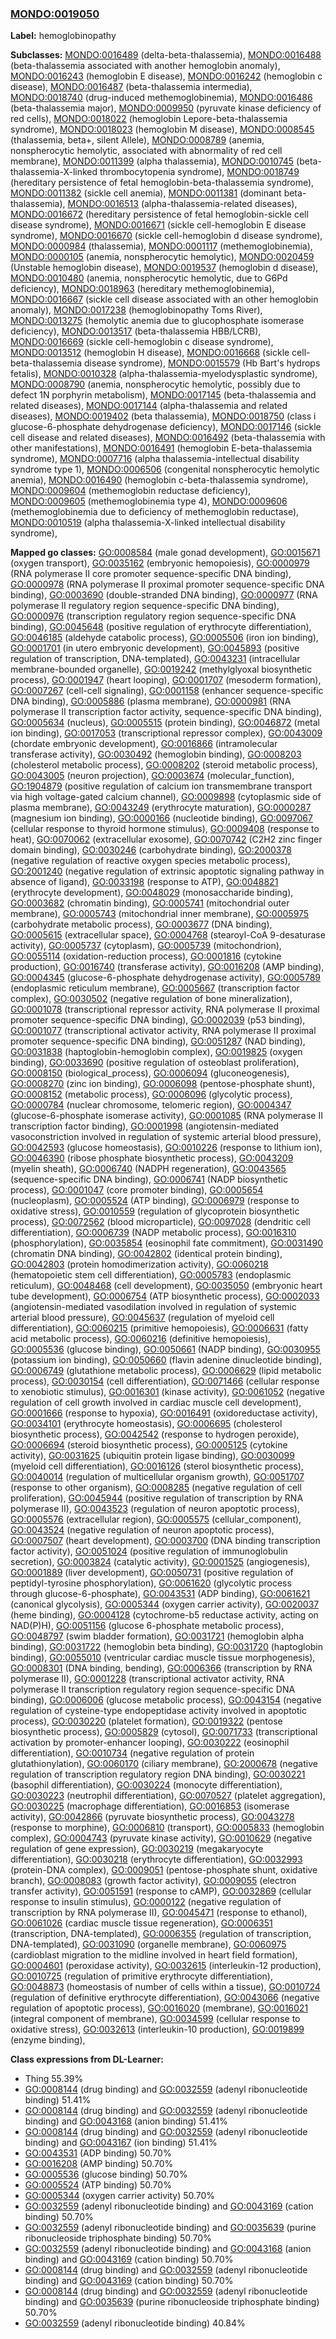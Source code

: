 
### [MONDO:0019050](http://purl.obolibrary.org/obo/MONDO_0019050)
**Label:** hemoglobinopathy

**Subclasses:** [MONDO:0016489](http://purl.obolibrary.org/obo/MONDO_0016489) (delta-beta-thalassemia), [MONDO:0016488](http://purl.obolibrary.org/obo/MONDO_0016488) (beta-thalassemia associated with another hemoglobin anomaly), [MONDO:0016243](http://purl.obolibrary.org/obo/MONDO_0016243) (hemoglobin E disease), [MONDO:0016242](http://purl.obolibrary.org/obo/MONDO_0016242) (hemoglobin c disease), [MONDO:0016487](http://purl.obolibrary.org/obo/MONDO_0016487) (beta-thalassemia intermedia), [MONDO:0018740](http://purl.obolibrary.org/obo/MONDO_0018740) (drug-induced methemoglobinemia), [MONDO:0016486](http://purl.obolibrary.org/obo/MONDO_0016486) (beta-thalassemia major), [MONDO:0009950](http://purl.obolibrary.org/obo/MONDO_0009950) (pyruvate kinase deficiency of red cells), [MONDO:0018022](http://purl.obolibrary.org/obo/MONDO_0018022) (hemoglobin Lepore-beta-thalassemia syndrome), [MONDO:0018023](http://purl.obolibrary.org/obo/MONDO_0018023) (hemoglobin M disease), [MONDO:0008545](http://purl.obolibrary.org/obo/MONDO_0008545) (thalassemia, beta+, silent Allele), [MONDO:0008789](http://purl.obolibrary.org/obo/MONDO_0008789) (anemia, nonspherocytic hemolytic, associated with abnormality of red cell membrane), [MONDO:0011399](http://purl.obolibrary.org/obo/MONDO_0011399) (alpha thalassemia), [MONDO:0010745](http://purl.obolibrary.org/obo/MONDO_0010745) (beta-thalassemia-X-linked thrombocytopenia syndrome), [MONDO:0018749](http://purl.obolibrary.org/obo/MONDO_0018749) (hereditary persistence of fetal hemoglobin-beta-thalassemia syndrome), [MONDO:0011382](http://purl.obolibrary.org/obo/MONDO_0011382) (sickle cell anemia), [MONDO:0011381](http://purl.obolibrary.org/obo/MONDO_0011381) (dominant beta-thalassemia), [MONDO:0016513](http://purl.obolibrary.org/obo/MONDO_0016513) (alpha-thalassemia-related diseases), [MONDO:0016672](http://purl.obolibrary.org/obo/MONDO_0016672) (hereditary persistence of fetal hemoglobin-sickle cell disease syndrome), [MONDO:0016671](http://purl.obolibrary.org/obo/MONDO_0016671) (sickle cell-hemoglobin E disease syndrome), [MONDO:0016670](http://purl.obolibrary.org/obo/MONDO_0016670) (sickle cell-hemoglobin d disease syndrome), [MONDO:0000984](http://purl.obolibrary.org/obo/MONDO_0000984) (thalassemia), [MONDO:0001117](http://purl.obolibrary.org/obo/MONDO_0001117) (methemoglobinemia), [MONDO:0000105](http://purl.obolibrary.org/obo/MONDO_0000105) (anemia, nonspherocytic hemolytic), [MONDO:0020459](http://purl.obolibrary.org/obo/MONDO_0020459) (Unstable hemoglobin disease), [MONDO:0019537](http://purl.obolibrary.org/obo/MONDO_0019537) (hemoglobin d disease), [MONDO:0010480](http://purl.obolibrary.org/obo/MONDO_0010480) (anemia, nonspherocytic hemolytic, due to G6Pd deficiency), [MONDO:0018963](http://purl.obolibrary.org/obo/MONDO_0018963) (hereditary methemoglobinemia), [MONDO:0016667](http://purl.obolibrary.org/obo/MONDO_0016667) (sickle cell disease associated with an other hemoglobin anomaly), [MONDO:0017238](http://purl.obolibrary.org/obo/MONDO_0017238) (hemoglobinopathy Toms River), [MONDO:0013275](http://purl.obolibrary.org/obo/MONDO_0013275) (hemolytic anemia due to glucophosphate isomerase deficiency), [MONDO:0013517](http://purl.obolibrary.org/obo/MONDO_0013517) (beta-thalassemia HBB/LCRB), [MONDO:0016669](http://purl.obolibrary.org/obo/MONDO_0016669) (sickle cell-hemoglobin c disease syndrome), [MONDO:0013512](http://purl.obolibrary.org/obo/MONDO_0013512) (hemoglobin H disease), [MONDO:0016668](http://purl.obolibrary.org/obo/MONDO_0016668) (sickle cell-beta-thalassemia disease syndrome), [MONDO:0015579](http://purl.obolibrary.org/obo/MONDO_0015579) (Hb Bart's hydrops fetalis), [MONDO:0010328](http://purl.obolibrary.org/obo/MONDO_0010328) (alpha-thalassemia-myelodysplastic syndrome), [MONDO:0008790](http://purl.obolibrary.org/obo/MONDO_0008790) (anemia, nonspherocytic hemolytic, possibly due to defect 1N porphyrin metabolism), [MONDO:0017145](http://purl.obolibrary.org/obo/MONDO_0017145) (beta-thalassemia and related diseases), [MONDO:0017144](http://purl.obolibrary.org/obo/MONDO_0017144) (alpha-thalassemia and related diseases), [MONDO:0019402](http://purl.obolibrary.org/obo/MONDO_0019402) (beta thalassemia), [MONDO:0018750](http://purl.obolibrary.org/obo/MONDO_0018750) (class i glucose-6-phosphate dehydrogenase deficiency), [MONDO:0017146](http://purl.obolibrary.org/obo/MONDO_0017146) (sickle cell disease and related diseases), [MONDO:0016492](http://purl.obolibrary.org/obo/MONDO_0016492) (beta-thalassemia with other manifestations), [MONDO:0016491](http://purl.obolibrary.org/obo/MONDO_0016491) (hemoglobin E-beta-thalassemia syndrome), [MONDO:0007716](http://purl.obolibrary.org/obo/MONDO_0007716) (alpha thalassemia-intellectual disability syndrome type 1), [MONDO:0006506](http://purl.obolibrary.org/obo/MONDO_0006506) (congenital nonspherocytic hemolytic anemia), [MONDO:0016490](http://purl.obolibrary.org/obo/MONDO_0016490) (hemoglobin c-beta-thalassemia syndrome), [MONDO:0009604](http://purl.obolibrary.org/obo/MONDO_0009604) (methemoglobin reductase deficiency), [MONDO:0009605](http://purl.obolibrary.org/obo/MONDO_0009605) (methemoglobinemia type 4), [MONDO:0009606](http://purl.obolibrary.org/obo/MONDO_0009606) (methemoglobinemia due to deficiency of methemoglobin reductase), [MONDO:0010519](http://purl.obolibrary.org/obo/MONDO_0010519) (alpha thalassemia-X-linked intellectual disability syndrome), 

**Mapped go classes:** [GO:0008584](http://purl.obolibrary.org/obo/GO_0008584) (male gonad development), [GO:0015671](http://purl.obolibrary.org/obo/GO_0015671) (oxygen transport), [GO:0035162](http://purl.obolibrary.org/obo/GO_0035162) (embryonic hemopoiesis), [GO:0000979](http://purl.obolibrary.org/obo/GO_0000979) (RNA polymerase II core promoter sequence-specific DNA binding), [GO:0000978](http://purl.obolibrary.org/obo/GO_0000978) (RNA polymerase II proximal promoter sequence-specific DNA binding), [GO:0003690](http://purl.obolibrary.org/obo/GO_0003690) (double-stranded DNA binding), [GO:0000977](http://purl.obolibrary.org/obo/GO_0000977) (RNA polymerase II regulatory region sequence-specific DNA binding), [GO:0000976](http://purl.obolibrary.org/obo/GO_0000976) (transcription regulatory region sequence-specific DNA binding), [GO:0045648](http://purl.obolibrary.org/obo/GO_0045648) (positive regulation of erythrocyte differentiation), [GO:0046185](http://purl.obolibrary.org/obo/GO_0046185) (aldehyde catabolic process), [GO:0005506](http://purl.obolibrary.org/obo/GO_0005506) (iron ion binding), [GO:0001701](http://purl.obolibrary.org/obo/GO_0001701) (in utero embryonic development), [GO:0045893](http://purl.obolibrary.org/obo/GO_0045893) (positive regulation of transcription, DNA-templated), [GO:0043231](http://purl.obolibrary.org/obo/GO_0043231) (intracellular membrane-bounded organelle), [GO:0019242](http://purl.obolibrary.org/obo/GO_0019242) (methylglyoxal biosynthetic process), [GO:0001947](http://purl.obolibrary.org/obo/GO_0001947) (heart looping), [GO:0001707](http://purl.obolibrary.org/obo/GO_0001707) (mesoderm formation), [GO:0007267](http://purl.obolibrary.org/obo/GO_0007267) (cell-cell signaling), [GO:0001158](http://purl.obolibrary.org/obo/GO_0001158) (enhancer sequence-specific DNA binding), [GO:0005886](http://purl.obolibrary.org/obo/GO_0005886) (plasma membrane), [GO:0000981](http://purl.obolibrary.org/obo/GO_0000981) (RNA polymerase II transcription factor activity, sequence-specific DNA binding), [GO:0005634](http://purl.obolibrary.org/obo/GO_0005634) (nucleus), [GO:0005515](http://purl.obolibrary.org/obo/GO_0005515) (protein binding), [GO:0046872](http://purl.obolibrary.org/obo/GO_0046872) (metal ion binding), [GO:0017053](http://purl.obolibrary.org/obo/GO_0017053) (transcriptional repressor complex), [GO:0043009](http://purl.obolibrary.org/obo/GO_0043009) (chordate embryonic development), [GO:0016866](http://purl.obolibrary.org/obo/GO_0016866) (intramolecular transferase activity), [GO:0030492](http://purl.obolibrary.org/obo/GO_0030492) (hemoglobin binding), [GO:0008203](http://purl.obolibrary.org/obo/GO_0008203) (cholesterol metabolic process), [GO:0008202](http://purl.obolibrary.org/obo/GO_0008202) (steroid metabolic process), [GO:0043005](http://purl.obolibrary.org/obo/GO_0043005) (neuron projection), [GO:0003674](http://purl.obolibrary.org/obo/GO_0003674) (molecular_function), [GO:1904879](http://purl.obolibrary.org/obo/GO_1904879) (positive regulation of calcium ion transmembrane transport via high voltage-gated calcium channel), [GO:0009898](http://purl.obolibrary.org/obo/GO_0009898) (cytoplasmic side of plasma membrane), [GO:0043249](http://purl.obolibrary.org/obo/GO_0043249) (erythrocyte maturation), [GO:0000287](http://purl.obolibrary.org/obo/GO_0000287) (magnesium ion binding), [GO:0000166](http://purl.obolibrary.org/obo/GO_0000166) (nucleotide binding), [GO:0097067](http://purl.obolibrary.org/obo/GO_0097067) (cellular response to thyroid hormone stimulus), [GO:0009408](http://purl.obolibrary.org/obo/GO_0009408) (response to heat), [GO:0070062](http://purl.obolibrary.org/obo/GO_0070062) (extracellular exosome), [GO:0070742](http://purl.obolibrary.org/obo/GO_0070742) (C2H2 zinc finger domain binding), [GO:0030246](http://purl.obolibrary.org/obo/GO_0030246) (carbohydrate binding), [GO:2000378](http://purl.obolibrary.org/obo/GO_2000378) (negative regulation of reactive oxygen species metabolic process), [GO:2001240](http://purl.obolibrary.org/obo/GO_2001240) (negative regulation of extrinsic apoptotic signaling pathway in absence of ligand), [GO:0033198](http://purl.obolibrary.org/obo/GO_0033198) (response to ATP), [GO:0048821](http://purl.obolibrary.org/obo/GO_0048821) (erythrocyte development), [GO:0048029](http://purl.obolibrary.org/obo/GO_0048029) (monosaccharide binding), [GO:0003682](http://purl.obolibrary.org/obo/GO_0003682) (chromatin binding), [GO:0005741](http://purl.obolibrary.org/obo/GO_0005741) (mitochondrial outer membrane), [GO:0005743](http://purl.obolibrary.org/obo/GO_0005743) (mitochondrial inner membrane), [GO:0005975](http://purl.obolibrary.org/obo/GO_0005975) (carbohydrate metabolic process), [GO:0003677](http://purl.obolibrary.org/obo/GO_0003677) (DNA binding), [GO:0005615](http://purl.obolibrary.org/obo/GO_0005615) (extracellular space), [GO:0004768](http://purl.obolibrary.org/obo/GO_0004768) (stearoyl-CoA 9-desaturase activity), [GO:0005737](http://purl.obolibrary.org/obo/GO_0005737) (cytoplasm), [GO:0005739](http://purl.obolibrary.org/obo/GO_0005739) (mitochondrion), [GO:0055114](http://purl.obolibrary.org/obo/GO_0055114) (oxidation-reduction process), [GO:0001816](http://purl.obolibrary.org/obo/GO_0001816) (cytokine production), [GO:0016740](http://purl.obolibrary.org/obo/GO_0016740) (transferase activity), [GO:0016208](http://purl.obolibrary.org/obo/GO_0016208) (AMP binding), [GO:0004345](http://purl.obolibrary.org/obo/GO_0004345) (glucose-6-phosphate dehydrogenase activity), [GO:0005789](http://purl.obolibrary.org/obo/GO_0005789) (endoplasmic reticulum membrane), [GO:0005667](http://purl.obolibrary.org/obo/GO_0005667) (transcription factor complex), [GO:0030502](http://purl.obolibrary.org/obo/GO_0030502) (negative regulation of bone mineralization), [GO:0001078](http://purl.obolibrary.org/obo/GO_0001078) (transcriptional repressor activity, RNA polymerase II proximal promoter sequence-specific DNA binding), [GO:0002039](http://purl.obolibrary.org/obo/GO_0002039) (p53 binding), [GO:0001077](http://purl.obolibrary.org/obo/GO_0001077) (transcriptional activator activity, RNA polymerase II proximal promoter sequence-specific DNA binding), [GO:0051287](http://purl.obolibrary.org/obo/GO_0051287) (NAD binding), [GO:0031838](http://purl.obolibrary.org/obo/GO_0031838) (haptoglobin-hemoglobin complex), [GO:0019825](http://purl.obolibrary.org/obo/GO_0019825) (oxygen binding), [GO:0033690](http://purl.obolibrary.org/obo/GO_0033690) (positive regulation of osteoblast proliferation), [GO:0008150](http://purl.obolibrary.org/obo/GO_0008150) (biological_process), [GO:0006094](http://purl.obolibrary.org/obo/GO_0006094) (gluconeogenesis), [GO:0008270](http://purl.obolibrary.org/obo/GO_0008270) (zinc ion binding), [GO:0006098](http://purl.obolibrary.org/obo/GO_0006098) (pentose-phosphate shunt), [GO:0008152](http://purl.obolibrary.org/obo/GO_0008152) (metabolic process), [GO:0006096](http://purl.obolibrary.org/obo/GO_0006096) (glycolytic process), [GO:0000784](http://purl.obolibrary.org/obo/GO_0000784) (nuclear chromosome, telomeric region), [GO:0004347](http://purl.obolibrary.org/obo/GO_0004347) (glucose-6-phosphate isomerase activity), [GO:0001085](http://purl.obolibrary.org/obo/GO_0001085) (RNA polymerase II transcription factor binding), [GO:0001998](http://purl.obolibrary.org/obo/GO_0001998) (angiotensin-mediated vasoconstriction involved in regulation of systemic arterial blood pressure), [GO:0042593](http://purl.obolibrary.org/obo/GO_0042593) (glucose homeostasis), [GO:0010226](http://purl.obolibrary.org/obo/GO_0010226) (response to lithium ion), [GO:0046390](http://purl.obolibrary.org/obo/GO_0046390) (ribose phosphate biosynthetic process), [GO:0043209](http://purl.obolibrary.org/obo/GO_0043209) (myelin sheath), [GO:0006740](http://purl.obolibrary.org/obo/GO_0006740) (NADPH regeneration), [GO:0043565](http://purl.obolibrary.org/obo/GO_0043565) (sequence-specific DNA binding), [GO:0006741](http://purl.obolibrary.org/obo/GO_0006741) (NADP biosynthetic process), [GO:0001047](http://purl.obolibrary.org/obo/GO_0001047) (core promoter binding), [GO:0005654](http://purl.obolibrary.org/obo/GO_0005654) (nucleoplasm), [GO:0005524](http://purl.obolibrary.org/obo/GO_0005524) (ATP binding), [GO:0006979](http://purl.obolibrary.org/obo/GO_0006979) (response to oxidative stress), [GO:0010559](http://purl.obolibrary.org/obo/GO_0010559) (regulation of glycoprotein biosynthetic process), [GO:0072562](http://purl.obolibrary.org/obo/GO_0072562) (blood microparticle), [GO:0097028](http://purl.obolibrary.org/obo/GO_0097028) (dendritic cell differentiation), [GO:0006739](http://purl.obolibrary.org/obo/GO_0006739) (NADP metabolic process), [GO:0016310](http://purl.obolibrary.org/obo/GO_0016310) (phosphorylation), [GO:0035854](http://purl.obolibrary.org/obo/GO_0035854) (eosinophil fate commitment), [GO:0031490](http://purl.obolibrary.org/obo/GO_0031490) (chromatin DNA binding), [GO:0042802](http://purl.obolibrary.org/obo/GO_0042802) (identical protein binding), [GO:0042803](http://purl.obolibrary.org/obo/GO_0042803) (protein homodimerization activity), [GO:0060218](http://purl.obolibrary.org/obo/GO_0060218) (hematopoietic stem cell differentiation), [GO:0005783](http://purl.obolibrary.org/obo/GO_0005783) (endoplasmic reticulum), [GO:0048468](http://purl.obolibrary.org/obo/GO_0048468) (cell development), [GO:0035050](http://purl.obolibrary.org/obo/GO_0035050) (embryonic heart tube development), [GO:0006754](http://purl.obolibrary.org/obo/GO_0006754) (ATP biosynthetic process), [GO:0002033](http://purl.obolibrary.org/obo/GO_0002033) (angiotensin-mediated vasodilation involved in regulation of systemic arterial blood pressure), [GO:0045637](http://purl.obolibrary.org/obo/GO_0045637) (regulation of myeloid cell differentiation), [GO:0060215](http://purl.obolibrary.org/obo/GO_0060215) (primitive hemopoiesis), [GO:0006631](http://purl.obolibrary.org/obo/GO_0006631) (fatty acid metabolic process), [GO:0060216](http://purl.obolibrary.org/obo/GO_0060216) (definitive hemopoiesis), [GO:0005536](http://purl.obolibrary.org/obo/GO_0005536) (glucose binding), [GO:0050661](http://purl.obolibrary.org/obo/GO_0050661) (NADP binding), [GO:0030955](http://purl.obolibrary.org/obo/GO_0030955) (potassium ion binding), [GO:0050660](http://purl.obolibrary.org/obo/GO_0050660) (flavin adenine dinucleotide binding), [GO:0006749](http://purl.obolibrary.org/obo/GO_0006749) (glutathione metabolic process), [GO:0006629](http://purl.obolibrary.org/obo/GO_0006629) (lipid metabolic process), [GO:0030154](http://purl.obolibrary.org/obo/GO_0030154) (cell differentiation), [GO:0071466](http://purl.obolibrary.org/obo/GO_0071466) (cellular response to xenobiotic stimulus), [GO:0016301](http://purl.obolibrary.org/obo/GO_0016301) (kinase activity), [GO:0061052](http://purl.obolibrary.org/obo/GO_0061052) (negative regulation of cell growth involved in cardiac muscle cell development), [GO:0001666](http://purl.obolibrary.org/obo/GO_0001666) (response to hypoxia), [GO:0016491](http://purl.obolibrary.org/obo/GO_0016491) (oxidoreductase activity), [GO:0034101](http://purl.obolibrary.org/obo/GO_0034101) (erythrocyte homeostasis), [GO:0006695](http://purl.obolibrary.org/obo/GO_0006695) (cholesterol biosynthetic process), [GO:0042542](http://purl.obolibrary.org/obo/GO_0042542) (response to hydrogen peroxide), [GO:0006694](http://purl.obolibrary.org/obo/GO_0006694) (steroid biosynthetic process), [GO:0005125](http://purl.obolibrary.org/obo/GO_0005125) (cytokine activity), [GO:0031625](http://purl.obolibrary.org/obo/GO_0031625) (ubiquitin protein ligase binding), [GO:0030099](http://purl.obolibrary.org/obo/GO_0030099) (myeloid cell differentiation), [GO:0016126](http://purl.obolibrary.org/obo/GO_0016126) (sterol biosynthetic process), [GO:0040014](http://purl.obolibrary.org/obo/GO_0040014) (regulation of multicellular organism growth), [GO:0051707](http://purl.obolibrary.org/obo/GO_0051707) (response to other organism), [GO:0008285](http://purl.obolibrary.org/obo/GO_0008285) (negative regulation of cell proliferation), [GO:0045944](http://purl.obolibrary.org/obo/GO_0045944) (positive regulation of transcription by RNA polymerase II), [GO:0043523](http://purl.obolibrary.org/obo/GO_0043523) (regulation of neuron apoptotic process), [GO:0005576](http://purl.obolibrary.org/obo/GO_0005576) (extracellular region), [GO:0005575](http://purl.obolibrary.org/obo/GO_0005575) (cellular_component), [GO:0043524](http://purl.obolibrary.org/obo/GO_0043524) (negative regulation of neuron apoptotic process), [GO:0007507](http://purl.obolibrary.org/obo/GO_0007507) (heart development), [GO:0003700](http://purl.obolibrary.org/obo/GO_0003700) (DNA binding transcription factor activity), [GO:0051024](http://purl.obolibrary.org/obo/GO_0051024) (positive regulation of immunoglobulin secretion), [GO:0003824](http://purl.obolibrary.org/obo/GO_0003824) (catalytic activity), [GO:0001525](http://purl.obolibrary.org/obo/GO_0001525) (angiogenesis), [GO:0001889](http://purl.obolibrary.org/obo/GO_0001889) (liver development), [GO:0050731](http://purl.obolibrary.org/obo/GO_0050731) (positive regulation of peptidyl-tyrosine phosphorylation), [GO:0061620](http://purl.obolibrary.org/obo/GO_0061620) (glycolytic process through glucose-6-phosphate), [GO:0043531](http://purl.obolibrary.org/obo/GO_0043531) (ADP binding), [GO:0061621](http://purl.obolibrary.org/obo/GO_0061621) (canonical glycolysis), [GO:0005344](http://purl.obolibrary.org/obo/GO_0005344) (oxygen carrier activity), [GO:0020037](http://purl.obolibrary.org/obo/GO_0020037) (heme binding), [GO:0004128](http://purl.obolibrary.org/obo/GO_0004128) (cytochrome-b5 reductase activity, acting on NAD(P)H), [GO:0051156](http://purl.obolibrary.org/obo/GO_0051156) (glucose 6-phosphate metabolic process), [GO:0048797](http://purl.obolibrary.org/obo/GO_0048797) (swim bladder formation), [GO:0031721](http://purl.obolibrary.org/obo/GO_0031721) (hemoglobin alpha binding), [GO:0031722](http://purl.obolibrary.org/obo/GO_0031722) (hemoglobin beta binding), [GO:0031720](http://purl.obolibrary.org/obo/GO_0031720) (haptoglobin binding), [GO:0055010](http://purl.obolibrary.org/obo/GO_0055010) (ventricular cardiac muscle tissue morphogenesis), [GO:0008301](http://purl.obolibrary.org/obo/GO_0008301) (DNA binding, bending), [GO:0006366](http://purl.obolibrary.org/obo/GO_0006366) (transcription by RNA polymerase II), [GO:0001228](http://purl.obolibrary.org/obo/GO_0001228) (transcriptional activator activity, RNA polymerase II transcription regulatory region sequence-specific DNA binding), [GO:0006006](http://purl.obolibrary.org/obo/GO_0006006) (glucose metabolic process), [GO:0043154](http://purl.obolibrary.org/obo/GO_0043154) (negative regulation of cysteine-type endopeptidase activity involved in apoptotic process), [GO:0030220](http://purl.obolibrary.org/obo/GO_0030220) (platelet formation), [GO:0019322](http://purl.obolibrary.org/obo/GO_0019322) (pentose biosynthetic process), [GO:0005829](http://purl.obolibrary.org/obo/GO_0005829) (cytosol), [GO:0071733](http://purl.obolibrary.org/obo/GO_0071733) (transcriptional activation by promoter-enhancer looping), [GO:0030222](http://purl.obolibrary.org/obo/GO_0030222) (eosinophil differentiation), [GO:0010734](http://purl.obolibrary.org/obo/GO_0010734) (negative regulation of protein glutathionylation), [GO:0060170](http://purl.obolibrary.org/obo/GO_0060170) (ciliary membrane), [GO:2000678](http://purl.obolibrary.org/obo/GO_2000678) (negative regulation of transcription regulatory region DNA binding), [GO:0030221](http://purl.obolibrary.org/obo/GO_0030221) (basophil differentiation), [GO:0030224](http://purl.obolibrary.org/obo/GO_0030224) (monocyte differentiation), [GO:0030223](http://purl.obolibrary.org/obo/GO_0030223) (neutrophil differentiation), [GO:0070527](http://purl.obolibrary.org/obo/GO_0070527) (platelet aggregation), [GO:0030225](http://purl.obolibrary.org/obo/GO_0030225) (macrophage differentiation), [GO:0016853](http://purl.obolibrary.org/obo/GO_0016853) (isomerase activity), [GO:0042866](http://purl.obolibrary.org/obo/GO_0042866) (pyruvate biosynthetic process), [GO:0043278](http://purl.obolibrary.org/obo/GO_0043278) (response to morphine), [GO:0006810](http://purl.obolibrary.org/obo/GO_0006810) (transport), [GO:0005833](http://purl.obolibrary.org/obo/GO_0005833) (hemoglobin complex), [GO:0004743](http://purl.obolibrary.org/obo/GO_0004743) (pyruvate kinase activity), [GO:0010629](http://purl.obolibrary.org/obo/GO_0010629) (negative regulation of gene expression), [GO:0030219](http://purl.obolibrary.org/obo/GO_0030219) (megakaryocyte differentiation), [GO:0030218](http://purl.obolibrary.org/obo/GO_0030218) (erythrocyte differentiation), [GO:0032993](http://purl.obolibrary.org/obo/GO_0032993) (protein-DNA complex), [GO:0009051](http://purl.obolibrary.org/obo/GO_0009051) (pentose-phosphate shunt, oxidative branch), [GO:0008083](http://purl.obolibrary.org/obo/GO_0008083) (growth factor activity), [GO:0009055](http://purl.obolibrary.org/obo/GO_0009055) (electron transfer activity), [GO:0051591](http://purl.obolibrary.org/obo/GO_0051591) (response to cAMP), [GO:0032869](http://purl.obolibrary.org/obo/GO_0032869) (cellular response to insulin stimulus), [GO:0000122](http://purl.obolibrary.org/obo/GO_0000122) (negative regulation of transcription by RNA polymerase II), [GO:0045471](http://purl.obolibrary.org/obo/GO_0045471) (response to ethanol), [GO:0061026](http://purl.obolibrary.org/obo/GO_0061026) (cardiac muscle tissue regeneration), [GO:0006351](http://purl.obolibrary.org/obo/GO_0006351) (transcription, DNA-templated), [GO:0006355](http://purl.obolibrary.org/obo/GO_0006355) (regulation of transcription, DNA-templated), [GO:0031090](http://purl.obolibrary.org/obo/GO_0031090) (organelle membrane), [GO:0060975](http://purl.obolibrary.org/obo/GO_0060975) (cardioblast migration to the midline involved in heart field formation), [GO:0004601](http://purl.obolibrary.org/obo/GO_0004601) (peroxidase activity), [GO:0032615](http://purl.obolibrary.org/obo/GO_0032615) (interleukin-12 production), [GO:0010725](http://purl.obolibrary.org/obo/GO_0010725) (regulation of primitive erythrocyte differentiation), [GO:0048873](http://purl.obolibrary.org/obo/GO_0048873) (homeostasis of number of cells within a tissue), [GO:0010724](http://purl.obolibrary.org/obo/GO_0010724) (regulation of definitive erythrocyte differentiation), [GO:0043066](http://purl.obolibrary.org/obo/GO_0043066) (negative regulation of apoptotic process), [GO:0016020](http://purl.obolibrary.org/obo/GO_0016020) (membrane), [GO:0016021](http://purl.obolibrary.org/obo/GO_0016021) (integral component of membrane), [GO:0034599](http://purl.obolibrary.org/obo/GO_0034599) (cellular response to oxidative stress), [GO:0032613](http://purl.obolibrary.org/obo/GO_0032613) (interleukin-10 production), [GO:0019899](http://purl.obolibrary.org/obo/GO_0019899) (enzyme binding), 

**Class expressions from DL-Learner:**

- Thing 55.39%
- [GO:0008144](http://purl.obolibrary.org/obo/GO_0008144) (drug binding) and [GO:0032559](http://purl.obolibrary.org/obo/GO_0032559) (adenyl ribonucleotide binding) 51.41%
- [GO:0008144](http://purl.obolibrary.org/obo/GO_0008144) (drug binding) and [GO:0032559](http://purl.obolibrary.org/obo/GO_0032559) (adenyl ribonucleotide binding) and [GO:0043168](http://purl.obolibrary.org/obo/GO_0043168) (anion binding) 51.41%
- [GO:0008144](http://purl.obolibrary.org/obo/GO_0008144) (drug binding) and [GO:0032559](http://purl.obolibrary.org/obo/GO_0032559) (adenyl ribonucleotide binding) and [GO:0043167](http://purl.obolibrary.org/obo/GO_0043167) (ion binding) 51.41%
- [GO:0043531](http://purl.obolibrary.org/obo/GO_0043531) (ADP binding) 50.70%
- [GO:0016208](http://purl.obolibrary.org/obo/GO_0016208) (AMP binding) 50.70%
- [GO:0005536](http://purl.obolibrary.org/obo/GO_0005536) (glucose binding) 50.70%
- [GO:0005524](http://purl.obolibrary.org/obo/GO_0005524) (ATP binding) 50.70%
- [GO:0005344](http://purl.obolibrary.org/obo/GO_0005344) (oxygen carrier activity) 50.70%
- [GO:0032559](http://purl.obolibrary.org/obo/GO_0032559) (adenyl ribonucleotide binding) and [GO:0043169](http://purl.obolibrary.org/obo/GO_0043169) (cation binding) 50.70%
- [GO:0032559](http://purl.obolibrary.org/obo/GO_0032559) (adenyl ribonucleotide binding) and [GO:0035639](http://purl.obolibrary.org/obo/GO_0035639) (purine ribonucleoside triphosphate binding) 50.70%
- [GO:0032559](http://purl.obolibrary.org/obo/GO_0032559) (adenyl ribonucleotide binding) and [GO:0043168](http://purl.obolibrary.org/obo/GO_0043168) (anion binding) and [GO:0043169](http://purl.obolibrary.org/obo/GO_0043169) (cation binding) 50.70%
- [GO:0008144](http://purl.obolibrary.org/obo/GO_0008144) (drug binding) and [GO:0032559](http://purl.obolibrary.org/obo/GO_0032559) (adenyl ribonucleotide binding) and [GO:0043169](http://purl.obolibrary.org/obo/GO_0043169) (cation binding) 50.70%
- [GO:0008144](http://purl.obolibrary.org/obo/GO_0008144) (drug binding) and [GO:0032559](http://purl.obolibrary.org/obo/GO_0032559) (adenyl ribonucleotide binding) and [GO:0035639](http://purl.obolibrary.org/obo/GO_0035639) (purine ribonucleoside triphosphate binding) 50.70%
- [GO:0032559](http://purl.obolibrary.org/obo/GO_0032559) (adenyl ribonucleotide binding) 40.84%


